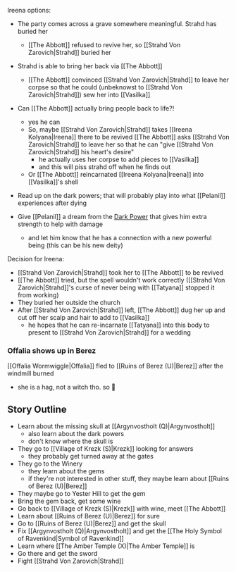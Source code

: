 Ireena options:
- The party comes across a grave somewhere meaningful. Strahd has buried her
	- [[The Abbott]] refused to revive her, so [[Strahd Von Zarovich|Strahd]] buried her
- Strahd is able to bring her back via [[The Abbott]]
	- [[The Abbott]] convinced [[Strahd Von Zarovich|Strahd]] to leave her corpse so that he could (unbeknowst to [[Strahd Von Zarovich|Strahd]]) sew her into [[Vasilka]]
- Can [[The Abbott]] actually bring people back to life?!
	- yes he can
	- So, maybe [[Strahd Von Zarovich|Strahd]] takes [[Ireena Kolyana|Ireena]] there to be revived [[The Abbott]] asks [[Strahd Von Zarovich|Strahd]] to leave her so that he can "give [[Strahd Von Zarovich|Strahd]] his heart's desire"
		- he actually uses her corpse to add pieces to [[Vasilka]]
		- and this will piss strahd off when he finds out
	- Or [[The Abbott]] reincarnated [[Ireena Kolyana|Ireena]] into [[Vasilka]]'s shell

- Read up on the dark powers; that will probably play into what [[Pelanil]] experiences after dying
- Give [[Pelanil]] a dream from the [Dark Power](https://www.reddit.com/r/CurseofStrahd/comments/9zswmf/fleshing_out_curse_of_strahd_running_the_dark/) that gives him extra strength to help with damage
	- and let him know that he has a connection with a new powerful being (this can be his new deity)

Decision for Ireena:
- [[Strahd Von Zarovich|Strahd]] took her to [[The Abbott]] to be revived
- [[The Abbott]] tried, but the spell wouldn't work correctly ([[Strahd Von Zarovich|Strahd]]'s curse of never being with [[Tatyana]] stopped it from working)
- They buried her outside the church
- After [[Strahd Von Zarovich|Strahd]] left, [[The Abbott]] dug her up and cut off her scalp and hair to add to [[Vasilka]]
	- he hopes that he can re-incarnate [[Tatyana]] into this body to present to [[Strahd Von Zarovich|Strahd]] for a wedding

### Offalia shows up in Berez
[[Offalia Wormwiggle|Offalia]] fled to [[Ruins of Berez (U)|Berez]] after the windmill burned
- she is a hag, not a witch tho. so :shrug:


## Story Outline
- Learn about the missing skull at [[Argynvostholt (Q)|Argynvostholt]]
	- also learn about the dark powers
	- don't know where the skull is
- They go to [[Village of Krezk (S)|Krezk]] looking for answers
	- they probably get turned away at the gates
- They go to the Winery
	- they learn about the gems
	- if they're not interested in other stuff, they maybe learn about [[Ruins of Berez (U)|Berez]]
- They maybe go to Yester Hill to get the gem
- Bring the gem back, get some wine
- Go back to [[Village of Krezk (S)|Krezk]] with wine, meet [[The Abbott]]
- Learn about [[Ruins of Berez (U)|Berez]] for sure
- Go to [[Ruins of Berez (U)|Berez]] and get the skull
- Fix [[Argynvostholt (Q)|Argynvostholt]] and get the [[The Holy Symbol of Ravenkind|Symbol of Ravenkind]]
- Learn where [[The Amber Temple (X)|The Amber Temple]] is
- Go there and get the sword
- Fight [[Strahd Von Zarovich|Strahd]]